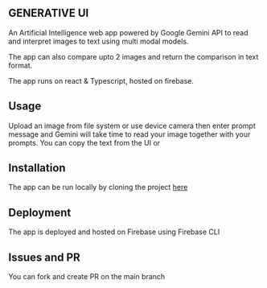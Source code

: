 ## GENERATIVE UI

An Artificial Intelligence web app powered by Google Gemini API to read and interpret images to text using multi modal models.

The app can also compare upto 2 images and return the comparison in text format.

The app runs on react & Typescript, hosted on firebase.

## Usage

Upload an image from file system or use device camera then enter prompt message and Gemini will take time to read your image together with your prompts.
You can copy the text from the UI or

## Installation

The app can be run locally by cloning the project [here](https://github.com/kipyegonline)

## Deployment

The app is deployed and hosted on Firebase using Firebase CLI

## Issues and PR

You can fork and create PR on the main branch
